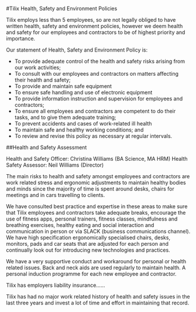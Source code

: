 #Tilix Health, Safety and Environment Policies

Tilix employs less than 5 employees, so are not legally obliged to have written health, safety and environment policies, however we deem health and safety for our employees and contractors to be of highest priority and importance.

Our statement of Health, Safety and Environment Policy is: 

- To provide adequate control of the health and safety risks arising from our work activities;
- To consult with our employees and contractors on matters affecting their health and safety; 
- To provide and maintain safe equipment
- To ensure safe handling and use of electronic equipment
- To provide information instruction and supervision for employees and contractors; 
- To ensure all employees and contractors are competent to do their tasks, and to give them adequate training; 
- To prevent accidents and cases of work-related ill health 
- To maintain safe and healthy working conditions;  and
- To review and revise this policy as necessary at regular intervals.

##Health and Safety Assessment

Health and Safety Officer: Christina Williams (BA Science, MA HRM)
Health Safety Assessor: Neil Williams (Director)

The main risks to health and safety amongst employees and contractors are work related stress and ergonomic adjustments to maintain healthy bodies and minds since the majority of time is spent around desks, chairs for meetings and in cars travelling to clients. 

We have consulted best practice and expertise in these areas to make sure that Tilix employees and contractors take adequate breaks, encourage the use of fitness apps, personal trainers, fitness classes, mindfulness and breathing exercises, healthy eating and social interaction and communication in person or via SLACK (business communications channel). We have high specification ergonomically specialised chairs, desks, monitors, pads and car seats that are adjusted for each person and continually look out for introducing new technologies and practices. 

We have a very supportive conduct and workaround for personal or health related issues. Back and neck aids are used regularly to maintain health. A personal induction programme for each new employee and contractor.

Tilix has employers liability insurance……

Tilix has had no major work related history of health and safety issues in the last three years and invest a lot of time and effort in maintaining that record. 